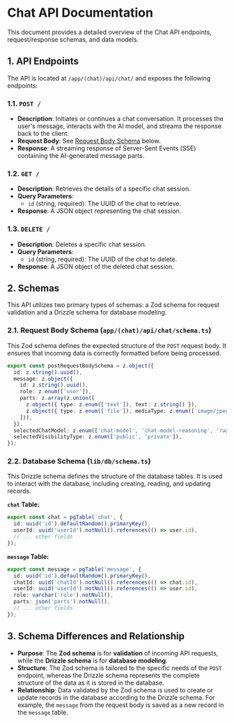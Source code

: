 # Chat API Documentation

This document provides a detailed overview of the Chat API endpoints, request/response schemas, and data models.

## 1. API Endpoints

The API is located at `/app/(chat)/api/chat/` and exposes the following endpoints:

### 1.1. `POST /`

- **Description**: Initiates or continues a chat conversation. It processes the user's message, interacts with the AI model, and streams the response back to the client.
- **Request Body**: See [Request Body Schema](#2-request-body-schema) below.
- **Response**: A streaming response of Server-Sent Events (SSE) containing the AI-generated message parts.

### 1.2. `GET /`

- **Description**: Retrieves the details of a specific chat session.
- **Query Parameters**:
  - `id` (string, required): The UUID of the chat to retrieve.
- **Response**: A JSON object representing the chat session.

### 1.3. `DELETE /`

- **Description**: Deletes a specific chat session.
- **Query Parameters**:
  - `id` (string, required): The UUID of the chat to delete.
- **Response**: A JSON object of the deleted chat session.

## 2. Schemas

This API utilizes two primary types of schemas: a Zod schema for request validation and a Drizzle schema for database modeling.

### 2.1. Request Body Schema (`app/(chat)/api/chat/schema.ts`)

This Zod schema defines the expected structure of the `POST` request body. It ensures that incoming data is correctly formatted before being processed.

```typescript
export const postRequestBodySchema = z.object({
  id: z.string().uuid(),
  message: z.object({
    id: z.string().uuid(),
    role: z.enum(['user']),
    parts: z.array(z.union([
      z.object({ type: z.enum(['text']), text: z.string() }),
      z.object({ type: z.enum(['file']), mediaType: z.enum(['image/jpeg', 'image/png']), name: z.string(), url: z.string().url() })
    ])),
  }),
  selectedChatModel: z.enum(['chat-model', 'chat-model-reasoning', 'rag-pipeline-v1']),
  selectedVisibilityType: z.enum(['public', 'private']),
});
```

### 2.2. Database Schema (`lib/db/schema.ts`)

This Drizzle schema defines the structure of the database tables. It is used to interact with the database, including creating, reading, and updating records.

**`chat` Table:**
```typescript
export const chat = pgTable('chat', {
  id: uuid('id').defaultRandom().primaryKey(),
  userId: uuid('userId').notNull().references(() => user.id),
  // ... other fields
});
```

**`message` Table:**
```typescript
export const message = pgTable('message', {
  id: uuid('id').defaultRandom().primaryKey(),
  chatId: uuid('chatId').notNull().references(() => chat.id),
  userId: uuid('userId').notNull().references(() => user.id),
  role: varchar('role').notNull(),
  parts: json('parts').notNull(),
  // ... other fields
});
```

## 3. Schema Differences and Relationship

- **Purpose**: The **Zod schema** is for **validation** of incoming API requests, while the **Drizzle schema** is for **database modeling**.
- **Structure**: The Zod schema is tailored to the specific needs of the `POST` endpoint, whereas the Drizzle schema represents the complete structure of the data as it is stored in the database.
- **Relationship**: Data validated by the Zod schema is used to create or update records in the database according to the Drizzle schema. For example, the `message` from the request body is saved as a new record in the `message` table.
